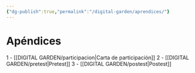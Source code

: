 ```yaml
---
{"dg-publish":true,"permalink":"/digital-garden/aprendices/"}
---
```


# Apéndices

1 - [[DIGITAL GARDEN/participacion\|Carta de participación]]
2 - [[DIGITAL GARDEN/pretest\|Pretest]]
3 - [[DIGITAL GARDEN/postest\|Postest]]

